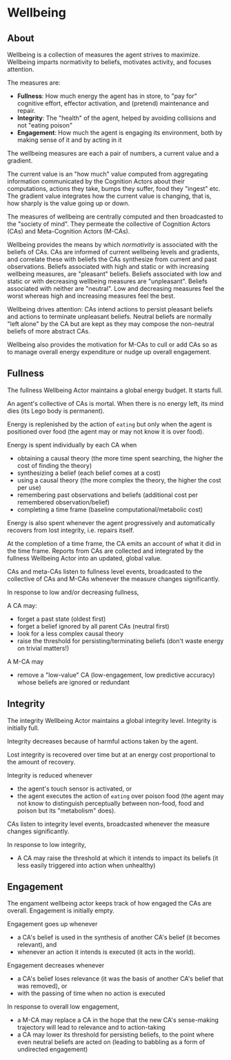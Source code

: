 # Wellbeing

## About

Wellbeing is a collection of measures the agent strives to maximize. Wellbeing imparts normativity to beliefs, motivates activity, and focuses attention.

The measures are:

* **Fullness**: How much energy the agent has in store, to "pay for" cognitive effort, effector activation, and (pretend) maintenance and repair.
* **Integrity**: The "health" of the agent, helped by avoiding collisions and not "eating poison"
* **Engagement**: How much the agent is engaging its environment, both by making sense of it and by acting in it

The wellbeing measures are each a pair of numbers, a current value and a gradient.

The current value is an "how much" value computed from aggregating information communicated by the Cognition Actors about their computations, actions they take, bumps they suffer, food they "ingest" etc. The gradient value integrates how the current value is changing, that is, how sharply is the value going up or down.

The measures of wellbeing are centrally computed and then broadcasted to the "society of mind". They permeate the collective of Cognition Actors (CAs) and Meta-Cognition Actors (M-CAs).

Wellbeing provides the means by which *normativity* is associated with the beliefs of CAs. CAs are informed of current wellbeing levels and gradients, and correlate these with beliefs the CAs synthesize from current and past observations. Beliefs associated with high and static or with increasing wellbeing measures, are "pleasant" beliefs. Beliefs associated with low and static or with decreasing wellbeing measures are "unpleasant". Beliefs associated with neither are "neutral". Low and decreasing measures feel the worst whereas high and increasing measures feel the best.

Wellbeing drives attention: CAs intend actions to persist pleasant beliefs and actions to terminate unpleasant beliefs. Neutral beliefs are normally "left alone" by the CA but are kept as they may compose the non-neutral beliefs of more abstract CAs.

Wellbeing also provides the motivation for M-CAs to cull or add CAs so as to manage overall energy expenditure or nudge up overall engagement.

## Fullness

The fullness Wellbeing Actor maintains a global energy budget. It starts full.

An agent's collective of CAs is mortal. When there is no energy left, its mind dies (its Lego body is permanent).

Energy is replenished by the action of `eating` but only when the agent is positioned over food (the agent may or may not know it is over food).

Energy is spent individually by each CA when

* obtaining a causal theory (the more time spent searching, the higher the cost of finding the theory)
* synthesizing a belief (each belief comes at a cost)
* using a causal theory (the more complex the theory, the higher the cost per use)
* remembering past observations and beliefs (additional cost per remembered observation/belief)
* completing a time frame (baseline computational/metabolic cost)

Energy is also spent whenever the agent progressively and automatically recovers from lost integrity, i.e. repairs itself.

At the completion of a time frame, the CA emits an account of what it did in the time frame. Reports from CAs are collected and integrated by the fullness Wellbeing Actor into an updated, global value.

CAs and meta-CAs listen to fullness level events, broadcasted to the collective of CAs and M-CAs whenever the measure changes significantly.

In response to low and/or decreasing fullness,

A CA may:

* forget a past state (oldest first)
* forget a belief ignored by all parent CAs (neutral first)
* look for a less complex causal theory
* raise the threshold for persisting/terminating beliefs (don't waste energy on trivial matters!)

A M-CA may

* remove a "low-value" CA (low-engagement, low predictive accuracy) whose beliefs are ignored or redundant

## Integrity

The integrity Wellbeing Actor maintains a global integrity level. Integrity is initially full.

Integrity decreases because of harmful actions taken by the agent.

Lost integrity is recovered over time but at an energy cost proportional to the amount of recovery.

Integrity is reduced whenever

* the agent's touch sensor is activated, or
* the agent executes the action of `eating` over poison food (the agent may not know to distinguish perceptually between non-food, food and poison but its "metabolism" does).

CAs listen to integrity level events, broadcasted whenever the measure changes significantly.

In response to low integrity,

* A CA may raise the threshold at which it intends to impact its beliefs (it less easily triggered into action when unhealthy)

## Engagement

The engament wellbeing actor keeps track of how engaged the CAs are overall. Engagement is initially empty.

Engagement goes up whenever

* a CA's belief is used in the synthesis of another CA's belief (it becomes relevant), and
* whenever an action it intends is executed (it acts in the world).

Engagement decreases whenever

* a CA's belief loses relevance (it was the basis of another CA's belief that was removed), or
* with the passing of time when no action is executed

In response to overall low engagement,

* a M-CA may replace a CA in the hope that the new CA's sense-making trajectory will lead to relevance and to action-taking
* a CA may lower its threshold for persisting beliefs, to the point where even neutral beliefs are acted on (leading to babbling as a form of undirected engagement)
